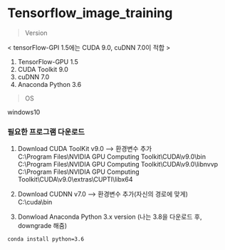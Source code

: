 # Tensorflow_image_training

> Version  

  < tensorFlow-GPI 1.5에는 CUDA 9.0, cuDNN 7.0이 적합 >
1. TensorFlow-GPU 1.5 
2. CUDA Toolkit 9.0
3. cuDNN 7.0
4. Anaconda Python 3.6 

> OS   
 
 windows10 

### 필요한 프로그램 다운로드 

1. Download CUDA ToolKit v9.0 --> 환경변수 추가  
  C:\Program Files\NVIDIA GPU Computing Toolkit\CUDA\v9.0\bin  
  C:\Program Files\NVIDIA GPU Computing Toolkit\CUDA\v9.0\libnvvp  
  C:\Program Files\NVIDIA GPU Computing Toolkit\CUDA\v9.0\extras\CUPTI\libx64
  
2. Download CUDNN v7.0 --> 환경변수 추가(자신의 경로에 맞게)  
  C:\cuda\bin
  
3. Donwload Anaconda Python 3.x version
   (나는 3.8을 다운로드 후, downgrade 해줌)
~~~
conda install python=3.6
~~~
  
